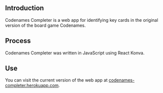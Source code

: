 ## Introduction
Codenames Completer is a web app for identifying key cards in the original version of the board game Codenames.

## Process
Codenames Completer was written in JavaScript using React Konva.

## Use
You can visit the current version of the web app at [codenames-completer.herokuapp.com](http://codenames-completer.herokuapp.com/).
